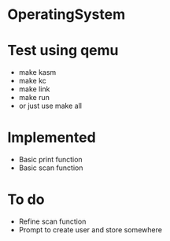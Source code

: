 # OperatingSystem

# Test using qemu
* make kasm
* make kc
* make link
* make run
* or just use make all

# Implemented
* Basic print function
* Basic scan function

# To do
* Refine scan function
* Prompt to create user and store somewhere
